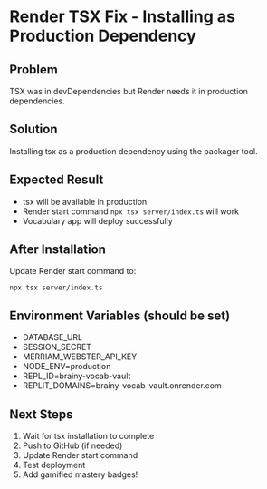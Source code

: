 # Render TSX Fix - Installing as Production Dependency

## Problem
TSX was in devDependencies but Render needs it in production dependencies.

## Solution
Installing tsx as a production dependency using the packager tool.

## Expected Result
- tsx will be available in production
- Render start command `npx tsx server/index.ts` will work
- Vocabulary app will deploy successfully

## After Installation
Update Render start command to:
```
npx tsx server/index.ts
```

## Environment Variables (should be set)
- DATABASE_URL
- SESSION_SECRET  
- MERRIAM_WEBSTER_API_KEY
- NODE_ENV=production
- REPL_ID=brainy-vocab-vault
- REPLIT_DOMAINS=brainy-vocab-vault.onrender.com

## Next Steps
1. Wait for tsx installation to complete
2. Push to GitHub (if needed)
3. Update Render start command
4. Test deployment
5. Add gamified mastery badges!